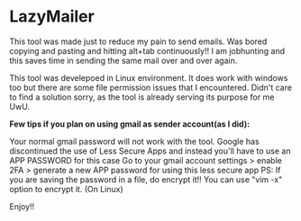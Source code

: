 # LazyMailer


This tool was made just to reduce my pain to send emails. Was bored copying and pasting and hitting alt+tab continuously!! I am jobhunting and this saves time in sending the same mail over and over again. 

This tool was develepoed in Linux environment. It does work with windows too but there are some file permission issues that I encountered.
Didn't care to find a solution sorry, as the tool is already serving its purpose for me UwU.



**Few tips if you plan on using gmail as sender account(as I did):**

Your normal gmail password will not work with the tool.
Google has discontinued the use of Less Secure Apps and instead you'll have to use an APP PASSWORD for this case
Go to your gmail account settings > enable 2FA > generate a new APP password for using this less secure app 
PS: If you are saving the password in a file, do encrypt it!! You can use "vim -x" option to encrypt it. (On Linux)

Enjoy!!





